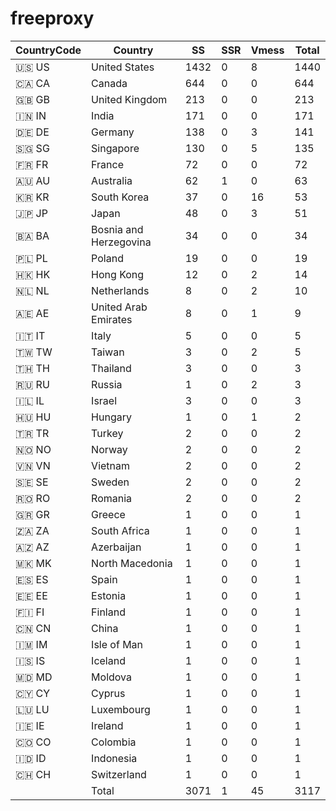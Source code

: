 # freeproxy

|CountryCode|Country|SS|SSR|Vmess|Total|
|  ----  | ----  |  ----  | ----  |  ----  | ----  |
|🇺🇸 US|United States|1432|0|8|1440|
|🇨🇦 CA|Canada|644|0|0|644|
|🇬🇧 GB|United Kingdom|213|0|0|213|
|🇮🇳 IN|India|171|0|0|171|
|🇩🇪 DE|Germany|138|0|3|141|
|🇸🇬 SG|Singapore|130|0|5|135|
|🇫🇷 FR|France|72|0|0|72|
|🇦🇺 AU|Australia|62|1|0|63|
|🇰🇷 KR|South Korea|37|0|16|53|
|🇯🇵 JP|Japan|48|0|3|51|
|🇧🇦 BA|Bosnia and Herzegovina|34|0|0|34|
|🇵🇱 PL|Poland|19|0|0|19|
|🇭🇰 HK|Hong Kong|12|0|2|14|
|🇳🇱 NL|Netherlands|8|0|2|10|
|🇦🇪 AE|United Arab Emirates|8|0|1|9|
|🇮🇹 IT|Italy|5|0|0|5|
|🇹🇼 TW|Taiwan|3|0|2|5|
|🇹🇭 TH|Thailand|3|0|0|3|
|🇷🇺 RU|Russia|1|0|2|3|
|🇮🇱 IL|Israel|3|0|0|3|
|🇭🇺 HU|Hungary|1|0|1|2|
|🇹🇷 TR|Turkey|2|0|0|2|
|🇳🇴 NO|Norway|2|0|0|2|
|🇻🇳 VN|Vietnam|2|0|0|2|
|🇸🇪 SE|Sweden|2|0|0|2|
|🇷🇴 RO|Romania|2|0|0|2|
|🇬🇷 GR|Greece|1|0|0|1|
|🇿🇦 ZA|South Africa|1|0|0|1|
|🇦🇿 AZ|Azerbaijan|1|0|0|1|
|🇲🇰 MK|North Macedonia|1|0|0|1|
|🇪🇸 ES|Spain|1|0|0|1|
|🇪🇪 EE|Estonia|1|0|0|1|
|🇫🇮 FI|Finland|1|0|0|1|
|🇨🇳 CN|China|1|0|0|1|
|🇮🇲 IM|Isle of Man|1|0|0|1|
|🇮🇸 IS|Iceland|1|0|0|1|
|🇲🇩 MD|Moldova|1|0|0|1|
|🇨🇾 CY|Cyprus|1|0|0|1|
|🇱🇺 LU|Luxembourg|1|0|0|1|
|🇮🇪 IE|Ireland|1|0|0|1|
|🇨🇴 CO|Colombia|1|0|0|1|
|🇮🇩 ID|Indonesia|1|0|0|1|
|🇨🇭 CH|Switzerland|1|0|0|1|
||Total|3071|1|45|3117|
